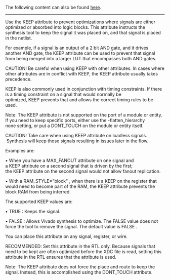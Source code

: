The following content can also be found [here](https://docs.xilinx.com/r/en-US/ug901-vivado-synthesis/KEEP).
***
Use the KEEP attribute to prevent optimizations where signals are either optimized or absorbed into logic blocks. This attribute instructs the synthesis tool to keep the signal it was placed on, and that signal is placed in the netlist.

For example, if a signal is an output of a 2 bit AND gate, and it drives another AND gate, the KEEP attribute can be used to prevent that signal from being merged into a larger LUT that encompasses both AND gates.

CAUTION! Be careful when using KEEP with other attributes. In cases where other attributes are in conflict with KEEP, the KEEP attribute usually takes precedence.

KEEP is also commonly used in conjunction with timing constraints. If there is a timing constraint on a signal that would normally be optimized, KEEP prevents that and allows the correct timing rules to be used.

Note: The KEEP attribute is not supported on the port of a module or entity. If you need to keep specific ports, either use the -flatten_hierarchy none setting, or put a DONT_TOUCH on the module or entity itself.

CAUTION! Take care when using KEEP attribute on loadless signals.  Synthesis will keep those signals resulting in issues later in the flow.

Examples are:

• When you have a MAX_FANOUT attribute on one signal and a KEEP attribute on a second signal that is driven by the first; the KEEP attribute on the second signal would not allow fanout replication.

• With a RAM_STYLE="block" , when there is a KEEP on the register that would need to become part of the RAM, the KEEP attribute prevents the block RAM from being inferred.

The supported KEEP values are:

• TRUE : Keeps the signal.

• FALSE : Allows Vivado synthesis to optimize. The FALSE value does not force the tool to remove the signal. The default value is FALSE .

You can place this attribute on any signal, register, or wire.

RECOMMENDED: Set this attribute in the RTL only. Because signals that need to be kept are often optimized before the XDC file is read, setting this attribute in the RTL ensures that the attribute is used.

Note: The KEEP attribute does not force the place and route to keep the signal. Instead, this is accomplished using the DONT_TOUCH attribute.